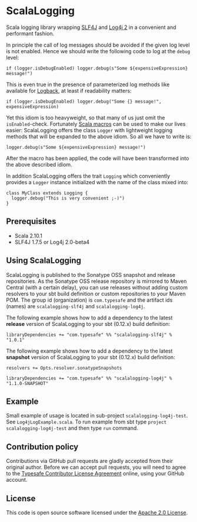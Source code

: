 ScalaLogging
============

Scala logging library wrapping <a href="http://www.slf4j.org/">SLF4J</a> and <a href="http://logging.apache.org/log4j/2.x/">Log4j 2</a> in a convenient and performant fashion.

In principle the call of log messages should be avoided if the given log level is not enabled. Hence we should write the following code to log at the `debug` level:

    if (logger.isDebugEnabled) logger.debug(s"Some ${expensiveExpression} message!")

This is even true in the presence of parameterized log methods like available for <a href="http://logback.qos.ch">Logback</a>, at least if readability matters:

    if (logger.isDebugEnabled) logger.debug("Some {} message!", expensiveExpression)

Yet this idiom is too heavyweight, so that many of us just omit the `isEnabled`-check. Fortunately <a href="http://scalamacros.org/">Scala macros</a> can be used to make our lives easier: ScalaLogging offers the class `Logger` with lightweight logging methods that will be expanded to the above idiom. So all we have to write is:

    logger.debug(s"Some ${expensiveExpression} message!")

After the macro has been applied, the code will have been transformed into the above described idiom.

In addition ScalaLogging offers the trait `Logging` which conveniently provides a `Logger` instance initialized with the name of the class mixed into:

    class MyClass extends Logging {
      logger.debug("This is very convenient ;-)")
    }

Prerequisites
-------------

* Scala 2.10.1
* SLF4J 1.7.5 or Log4j 2.0-beta4

Using ScalaLogging
------------------

ScalaLogging is published to the Sonatype OSS snapshot and release repositories. As the Sonatype OSS release repository is mirrored to Maven Central (with a certain delay), you can use releases without adding custom resolvers to your sbt build definition or custom repositories to your Maven POM. The group id (organization) is `com.typesafe` and the artifact ids (names) are `scalalogging-slf4j` and `scalalogging-log4j`.

The following example shows how to add a dependency to the latest **release** version of ScalaLogging to your sbt (0.12.x) build definition:

    libraryDependencies += "com.typesafe" %% "scalalogging-slf4j" % "1.0.1"

The following example shows how to add a dependency to the latest **snapshot** version of ScalaLogging to your sbt (0.12.x) build definition:

    resolvers += Opts.resolver.sonatypeSnapshots

    libraryDependencies += "com.typesafe" %% "scalalogging-log4j" % "1.1.0-SNAPSHOT"

Example
-------

Small example of usage is located in sub-project `scalalogging-log4j-test`. See `Log4jLogExample.scala`.
To run example from sbt type `project scalalogging-log4j-test` and then type `run` command.

Contribution policy
-------------------

Contributions via GitHub pull requests are gladly accepted from their original author. Before we can accept pull requests, you will need to agree to the <a href="http://www.typesafe.com/contribute/cla">Typesafe Contributor License Agreement</a> online, using your GitHub account.

License
-------

This code is open source software licensed under the <a href="http://www.apache.org/licenses/LICENSE-2.0.html">Apache 2.0 License</a>.
